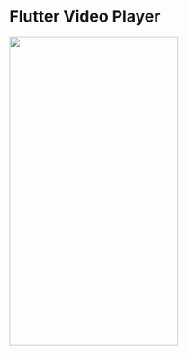 # Flutter Video Player
<img src="https://raw.githubusercontent.com/arunramarumugam25/flutter_upload_play_video/master/Videoplayer_screenshot.jpg" width="300" height="550" />
